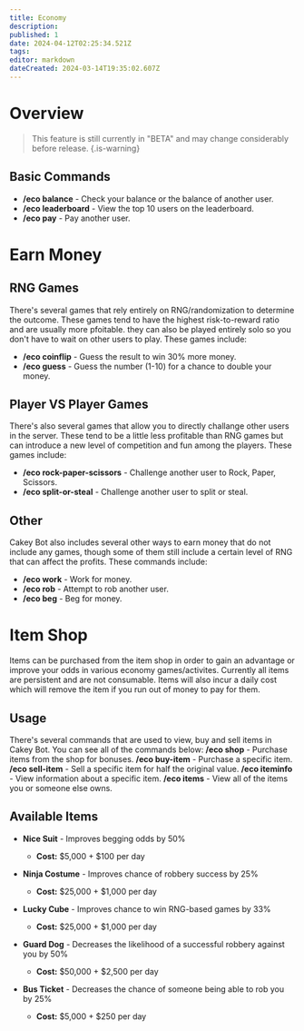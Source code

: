 ```yaml
---
title: Economy
description: 
published: 1
date: 2024-04-12T02:25:34.521Z
tags: 
editor: markdown
dateCreated: 2024-03-14T19:35:02.607Z
---
```


# Overview
> This feature is still currently in "BETA" and may change considerably before release.
{.is-warning}
## Basic Commands
* **/eco balance** - Check your balance or the balance of another user.
* **/eco leaderboard** - View the top 10 users on the leaderboard.
* **/eco pay** - Pay another user.

# Earn Money
## RNG Games
There's several games that rely entirely on RNG/randomization to determine the outcome. These games tend to have the highest risk-to-reward ratio and are usually more pfoitable. they can also be played entirely solo so you don't have to wait on other users to play. These games include:
* **/eco coinflip** - Guess the result to win 30% more money.
* **/eco guess** - Guess the number (1-10) for a chance to double your money.

## Player VS Player Games
There's also several games that allow you to directly challange other users in the server. These tend to be a little less profitable than RNG games but can introduce a new level of competition and fun among the players. These games include:
* **/eco rock-paper-scissors** - Challenge another user to Rock, Paper, Scissors.
* **/eco split-or-steal** - Challenge another user to split or steal.

## Other
Cakey Bot also includes several other ways to earn money that do not include any games, though some of them still include a certain level of RNG that can affect the profits. These commands include:
* **/eco work** - Work for money.
* **/eco rob** - Attempt to rob another user.
* **/eco beg** - Beg for money.

# Item Shop
Items can be purchased from the item shop in order to gain an advantage or improve your odds in various economy games/activites. Currently all items are persistent and are not consumable. Items will also incur a daily cost which will remove the item if you run out of money to pay for them.
## Usage
There's several commands that are used to view, buy and sell items in Cakey Bot. You can see all of the commands below:
**/eco shop** - Purchase items from the shop for bonuses. 
**/eco buy-item** - Purchase a specific item.
**/eco sell-item** - Sell a specific item for half the original value.
**/eco iteminfo** - View information about a specific item.
**/eco items** - View all of the items you or someone else owns.

## Available Items
* **Nice Suit** - Improves begging odds by 50%
  * **Cost:** $5,000 + $100 per day

* **Ninja Costume** - Improves chance of robbery success by 25%
  * **Cost:** $25,000 + $1,000 per day

* **Lucky Cube** - Improves chance to win RNG-based games by 33%
  * **Cost:** $25,000 + $1,000 per day

* **Guard Dog** - Decreases the likelihood of a successful robbery against you by 50%
  * **Cost:** $50,000 + $2,500 per day

* **Bus Ticket** - Decreases the chance of someone being able to rob you by 25%
  * **Cost:** $5,000 + $250 per day